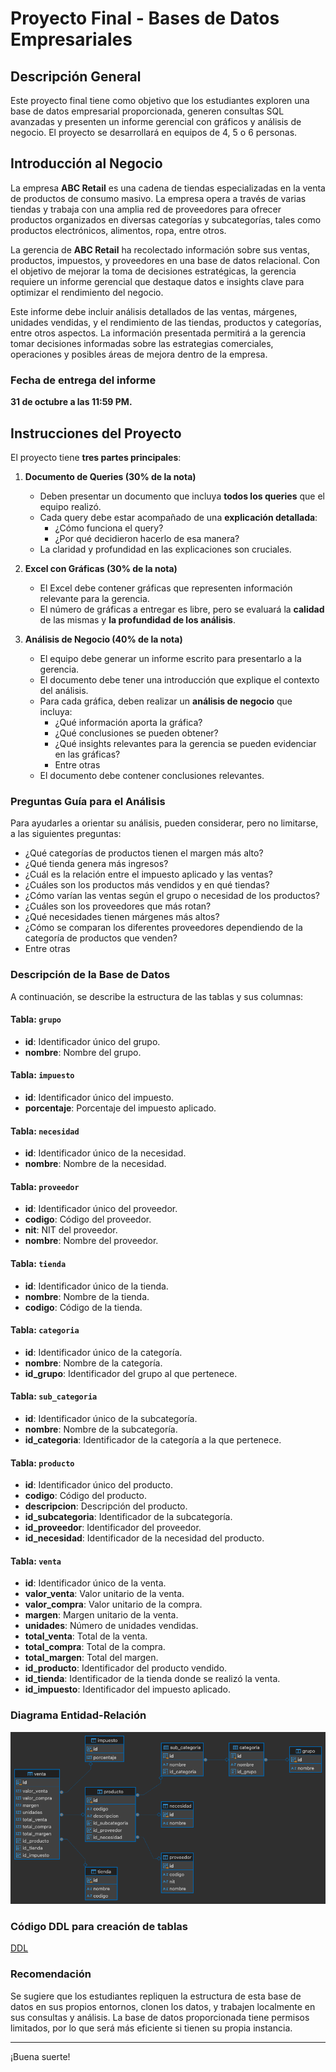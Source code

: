 # Proyecto Final - Bases de Datos Empresariales

## Descripción General

Este proyecto final tiene como objetivo que los estudiantes exploren una base de datos empresarial proporcionada, generen consultas SQL avanzadas y presenten un informe gerencial con gráficos y análisis de negocio. El proyecto se desarrollará en equipos de 4, 5 o 6 personas.

## Introducción al Negocio

La empresa **ABC Retail** es una cadena de tiendas especializadas en la venta de productos de consumo masivo. La empresa opera a través de varias tiendas y trabaja con una amplia red de proveedores para ofrecer productos organizados en diversas categorías y subcategorías, tales como productos electrónicos, alimentos, ropa, entre otros. 

La gerencia de **ABC Retail** ha recolectado información sobre sus ventas, productos, impuestos, y proveedores en una base de datos relacional. Con el objetivo de mejorar la toma de decisiones estratégicas, la gerencia requiere un informe gerencial que destaque datos e insights clave para optimizar el rendimiento del negocio.

Este informe debe incluir análisis detallados de las ventas, márgenes, unidades vendidas, y el rendimiento de las tiendas, productos y categorías, entre otros aspectos. La información presentada permitirá a la gerencia tomar decisiones informadas sobre las estrategias comerciales, operaciones y posibles áreas de mejora dentro de la empresa.

### Fecha de entrega del informe
**31 de octubre a las 11:59 PM.**

## Instrucciones del Proyecto

El proyecto tiene **tres partes principales**:

1. **Documento de Queries (30% de la nota)**
   - Deben presentar un documento que incluya **todos los queries** que el equipo realizó.
   - Cada query debe estar acompañado de una **explicación detallada**: 
     - ¿Cómo funciona el query?
     - ¿Por qué decidieron hacerlo de esa manera?
   - La claridad y profundidad en las explicaciones son cruciales.

2. **Excel con Gráficas (30% de la nota)**
   - El Excel debe contener gráficas que representen información relevante para la gerencia.
   - El número de gráficas a entregar es libre, pero se evaluará la **calidad** de las mismas y **la profundidad de los análisis**.

3. **Análisis de Negocio (40% de la nota)**
   - El equipo debe generar un informe escrito para presentarlo a la gerencia.
   - El documento debe tener una introducción que explique el contexto del análisis.
   - Para cada gráfica, deben realizar un **análisis de negocio** que incluya:
     - ¿Qué información aporta la gráfica?
     - ¿Qué conclusiones se pueden obtener?
     - ¿Qué insights relevantes para la gerencia se pueden evidenciar en las gráficas?
     - Entre otras
   - El documento debe contener conclusiones relevantes.

### Preguntas Guía para el Análisis

Para ayudarles a orientar su análisis, pueden considerar, pero no limitarse, a las siguientes preguntas:
- ¿Qué categorías de productos tienen el margen más alto?
- ¿Qué tienda genera más ingresos?
- ¿Cuál es la relación entre el impuesto aplicado y las ventas?
- ¿Cuáles son los productos más vendidos y en qué tiendas?
- ¿Cómo varían las ventas según el grupo o necesidad de los productos?
- ¿Cuáles son los proveedores que más rotan?
- ¿Qué necesidades tienen márgenes más altos?
- ¿Cómo se comparan los diferentes proveedores dependiendo de la categoría de productos que venden?
- Entre otras

### Descripción de la Base de Datos

A continuación, se describe la estructura de las tablas y sus columnas:

#### Tabla: `grupo`
- **id**: Identificador único del grupo.
- **nombre**: Nombre del grupo.

#### Tabla: `impuesto`
- **id**: Identificador único del impuesto.
- **porcentaje**: Porcentaje del impuesto aplicado.

#### Tabla: `necesidad`
- **id**: Identificador único de la necesidad.
- **nombre**: Nombre de la necesidad.

#### Tabla: `proveedor`
- **id**: Identificador único del proveedor.
- **codigo**: Código del proveedor.
- **nit**: NIT del proveedor.
- **nombre**: Nombre del proveedor.

#### Tabla: `tienda`
- **id**: Identificador único de la tienda.
- **nombre**: Nombre de la tienda.
- **codigo**: Código de la tienda.

#### Tabla: `categoria`
- **id**: Identificador único de la categoría.
- **nombre**: Nombre de la categoría.
- **id_grupo**: Identificador del grupo al que pertenece.

#### Tabla: `sub_categoria`
- **id**: Identificador único de la subcategoría.
- **nombre**: Nombre de la subcategoría.
- **id_categoria**: Identificador de la categoría a la que pertenece.

#### Tabla: `producto`
- **id**: Identificador único del producto.
- **codigo**: Código del producto.
- **descripcion**: Descripción del producto.
- **id_subcategoria**: Identificador de la subcategoría.
- **id_proveedor**: Identificador del proveedor.
- **id_necesidad**: Identificador de la necesidad del producto.

#### Tabla: `venta`
- **id**: Identificador único de la venta.
- **valor_venta**: Valor unitario de la venta.
- **valor_compra**: Valor unitario de la compra.
- **margen**: Margen unitario de la venta.
- **unidades**: Número de unidades vendidas.
- **total_venta**: Total de la venta.
- **total_compra**: Total de la compra.
- **total_margen**: Total del margen.
- **id_producto**: Identificador del producto vendido.
- **id_tienda**: Identificador de la tienda donde se realizó la venta.
- **id_impuesto**: Identificador del impuesto aplicado.

### Diagrama Entidad-Relación

![Diagrama ER](./er_diagram.png)

### Código DDL para creación de tablas
[DDL](./ddl.sql)

### Recomendación

Se sugiere que los estudiantes repliquen la estructura de esta base de datos en sus propios entornos, clonen los datos, y trabajen localmente en sus consultas y análisis. La base de datos proporcionada tiene permisos limitados, por lo que será más eficiente si tienen su propia instancia.

---

¡Buena suerte!
